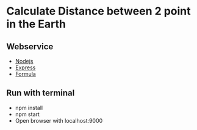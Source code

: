 # Calculate Distance between 2 point in the Earth 

## Webservice
 * [Nodejs](https://nodejs.org/en/)
 * [Express](https://expressjs.com/)
 * [Formula](https://stackoverflow.com/questions/1502590/calculate-distance-between-two-points-in-google-maps-v3)

## Run with terminal 
* npm install
* npm start
* Open browser with localhost:9000

